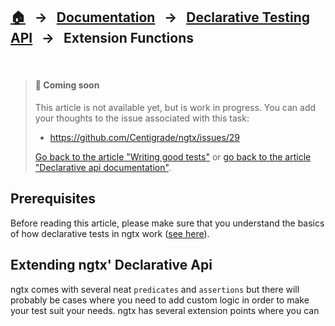 ## [🏠][home] &nbsp; → &nbsp; [Documentation][api] &nbsp; → &nbsp; [Declarative Testing API][declarativeapi] &nbsp; → &nbsp; **Extension Functions**

&nbsp;

> #### 🚧 Coming soon
>
> This article is not available yet, but is work in progress.
> You can add your thoughts to the issue associated with this task:
>
> - https://github.com/Centigrade/ngtx/issues/29
>
> [Go back to the article "Writing good tests"][goodtests] or
> [go back to the article "Declarative api documentation"][declarativeapi].

## Prerequisites

Before reading this article, please make sure that you understand the basics of how declarative tests in ngtx work ([see here](./DECLARATIVE_TEST_API.md#api-schema)).

## Extending ngtx' Declarative Api

ngtx comes with several neat `predicates` and `assertions` but there will probably be cases where you need to add custom logic in order to make your test suit your needs. ngtx has several extension points where you can

[api]: ./DOCUMENTATION.md
[goodtests]: ./GOOD_TESTS.md
[firststeps]: ./FIRST_STEPS.md
[declarativeapi]: ./DECLARATIVE_TEST_API.md
[home]: ../README.md
